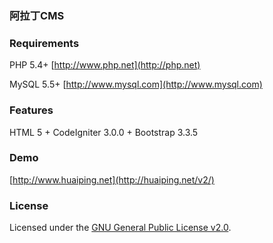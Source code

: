 ### 阿拉丁CMS

### Requirements
PHP 5.4+ [http://www.php.net](http://php.net)  
  
MySQL 5.5+ [http://www.mysql.com](http://www.mysql.com)

### Features
HTML 5 + CodeIgniter 3.0.0 + Bootstrap 3.3.5

### Demo
[http://www.huaiping.net](http://huaiping.net/v2/)

### License
Licensed under the [GNU General Public License v2.0](https://www.gnu.org/licenses/gpl-2.0.html).
